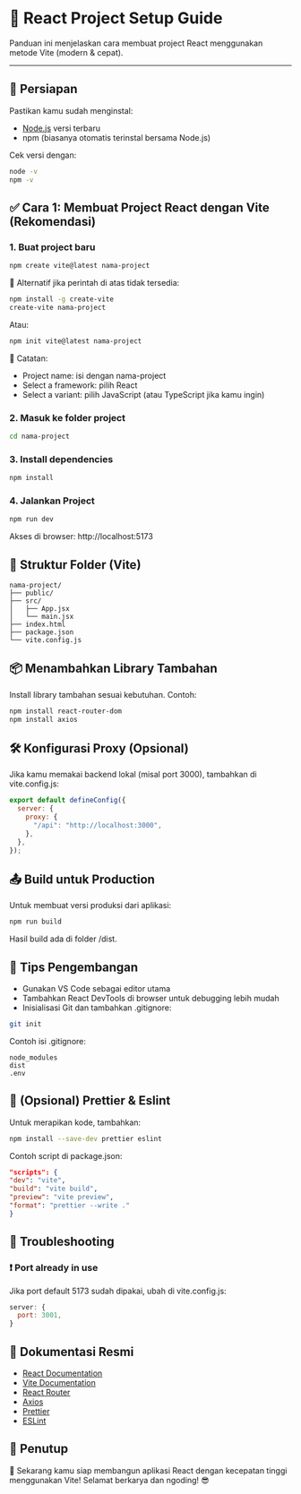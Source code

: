 # 🚀 React Project Setup Guide

Panduan ini menjelaskan cara membuat project React menggunakan metode Vite (modern & cepat).

---

## 🔧 Persiapan

Pastikan kamu sudah menginstal:

- [Node.js](https://nodejs.org/) versi terbaru
- npm (biasanya otomatis terinstal bersama Node.js)

Cek versi dengan:

```bash
node -v
npm -v
```

## ✅ Cara 1: Membuat Project React dengan Vite (Rekomendasi)

### 1. Buat project baru

```bash
npm create vite@latest nama-project
```

📌 Alternatif jika perintah di atas tidak tersedia:

```bash
npm install -g create-vite
create-vite nama-project
```

Atau:

```bash
npm init vite@latest nama-project
```

📌 Catatan:

- Project name: isi dengan nama-project
- Select a framework: pilih React
- Select a variant: pilih JavaScript (atau TypeScript jika kamu ingin)

### 2. Masuk ke folder project

```bash
cd nama-project
```

### 3. Install dependencies

```bash
npm install
```

### 4. Jalankan Project

```bash
npm run dev
```

Akses di browser: http://localhost:5173

## 📁 Struktur Folder (Vite)

```pgsql
nama-project/
├── public/
├── src/
│   ├── App.jsx
│   └── main.jsx
├── index.html
├── package.json
└── vite.config.js
```

## 📦 Menambahkan Library Tambahan

Install library tambahan sesuai kebutuhan. Contoh:

```bash
npm install react-router-dom
npm install axios
```

## 🛠️ Konfigurasi Proxy (Opsional)

Jika kamu memakai backend lokal (misal port 3000), tambahkan di vite.config.js:

```js
export default defineConfig({
  server: {
    proxy: {
      "/api": "http://localhost:3000",
    },
  },
});
```

## 📤 Build untuk Production

Untuk membuat versi produksi dari aplikasi:

```bash
npm run build
```

Hasil build ada di folder /dist.

## 🧠 Tips Pengembangan

- Gunakan VS Code sebagai editor utama
- Tambahkan React DevTools di browser untuk debugging lebih mudah
- Inisialisasi Git dan tambahkan .gitignore:

```bash
git init
```

Contoh isi .gitignore:

```gitignore
node_modules
dist
.env
```

## 🧪 (Opsional) Prettier & Eslint

Untuk merapikan kode, tambahkan:

```bash
npm install --save-dev prettier eslint
```

Contoh script di package.json:

```json
"scripts": {
"dev": "vite",
"build": "vite build",
"preview": "vite preview",
"format": "prettier --write ."
}
```

## 🧯 Troubleshooting

### ❗ Port already in use

Jika port default 5173 sudah dipakai, ubah di vite.config.js:

```js
server: {
  port: 3001,
}
```

## 🔗 Dokumentasi Resmi

- [React Documentation](https://reactjs.org/)
- [Vite Documentation](https://vitejs.dev/)
- [React Router](https://reactrouter.com/en/main)
- [Axios](https://axios-http.com/docs/intro)
- [Prettier](https://prettier.io/docs/en/index.html)
- [ESLint](https://eslint.org/docs/latest/)

## 🎉 Penutup

🚀 Sekarang kamu siap membangun aplikasi React dengan kecepatan tinggi menggunakan Vite!
Selamat berkarya dan ngoding! 😎
